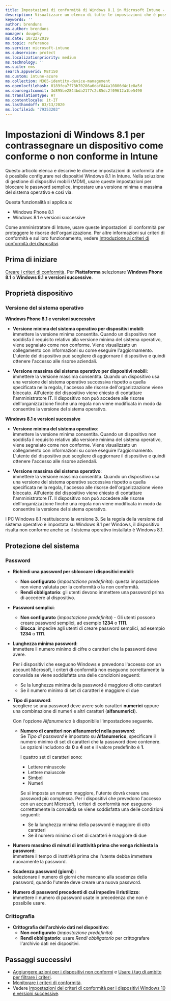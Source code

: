 ```yaml
---
title: Impostazioni di conformità di Windows 8.1 in Microsoft Intune - Azure | Microsoft Docs
description: Visualizzare un elenco di tutte le impostazioni che è possibile usare durante l'impostazione della conformità per i dispositivi Windows 8.1 e Windows Phone 8.1 in Microsoft Intune. Verificare la conformità nella versione minima e massima del sistema operativo, impostare le restrizioni relative alla password e la lunghezza, abilitare la crittografia nell'archiviazione dati e così via.
keywords: ''
author: brenduns
ms.author: brenduns
manager: dougeby
ms.date: 10/22/2019
ms.topic: reference
ms.service: microsoft-intune
ms.subservice: protect
ms.localizationpriority: medium
ms.technology: ''
ms.suite: ems
search.appverid: MET150
ms.custom: intune-azure
ms.collection: M365-identity-device-management
ms.openlocfilehash: 0189fea7f73b70286a6daf844a10806d4c1e8a5d
ms.sourcegitcommit: 3d895be2844bda2177c2c85dc2f09612a1be5490
ms.translationtype: HT
ms.contentlocale: it-IT
ms.lasthandoff: 03/13/2020
ms.locfileid: "79353203"
---
```

# <a name="windows-81-settings-to-mark-devices-as-compliant-or-not-compliant-using-intune"></a>Impostazioni di Windows 8.1 per contrassegnare un dispositivo come conforme o non conforme in Intune

Questo articolo elenca e descrive le diverse impostazioni di conformità che è possibile configurare nei dispositivi Windows 8.1 in Intune. Nella soluzione di gestione di dispositivi mobili (MDM), usare queste impostazioni per bloccare le password semplice, impostare una versione minima e massima del sistema operativo e così via.

Questa funzionalità si applica a:

- Windows Phone 8.1
- Windows 8.1 e versioni successive

Come amministratore di Intune, usare queste impostazioni di conformità per proteggere le risorse dell'organizzazione. Per altre informazioni sui criteri di conformità e sul loro funzionamento, vedere [Introduzione ai criteri di conformità dei dispositivi](device-compliance-get-started.md).

## <a name="before-you-begin"></a>Prima di iniziare

[Creare i criteri di conformità](create-compliance-policy.md#create-the-policy). Per **Piattaforma** selezionare **Windows Phone 8.1** o **Windows 8.1 e versioni successive**.

## <a name="device-properties"></a>Proprietà dispositivo

### <a name="operating-system-version"></a>Versione del sistema operativo

**Windows Phone 8.1 e versioni successive**
- **Versione minima del sistema operativo per dispositivi mobili**:  
  immettere la versione minima consentita. Quando un dispositivo non soddisfa il requisito relativo alla versione minima del sistema operativo, viene segnalato come non conforme. Viene visualizzato un collegamento con informazioni su come eseguire l'aggiornamento. L'utente del dispositivo può scegliere di aggiornare il dispositivo e quindi ottenere l'accesso alle risorse aziendali.

- **Versione massima del sistema operativo per dispositivi mobili**:  
  immettere la versione massima consentita. Quando un dispositivo usa una versione del sistema operativo successiva rispetto a quella specificata nella regola, l'accesso alle risorse dell'organizzazione viene bloccato. All'utente del dispositivo viene chiesto di contattare l'amministratore IT. Il dispositivo non può accedere alle risorse dell'organizzazione finché una regola non viene modificata in modo da consentire la versione del sistema operativo.

**Windows 8.1 e versioni successive**
- **Versione minima del sistema operativo**:  
  immettere la versione minima consentita. Quando un dispositivo non soddisfa il requisito relativo alla versione minima del sistema operativo, viene segnalato come non conforme. Viene visualizzato un collegamento con informazioni su come eseguire l'aggiornamento. L'utente del dispositivo può scegliere di aggiornare il dispositivo e quindi ottenere l'accesso alle risorse aziendali.

- **Versione massima del sistema operativo**:  
  immettere la versione massima consentita. Quando un dispositivo usa una versione del sistema operativo successiva rispetto a quella specificata nella regola, l'accesso alle risorse dell'organizzazione viene bloccato. All'utente del dispositivo viene chiesto di contattare l'amministratore IT. Il dispositivo non può accedere alle risorse dell'organizzazione finché una regola non viene modificata in modo da consentire la versione del sistema operativo.

I PC Windows 8.1 restituiscono la versione **3**. Se la regola della versione del sistema operativo è impostata su Windows 8.1 per Windows, il dispositivo risulta non conforme anche se il sistema operativo installato è Windows 8.1.

## <a name="system-security"></a>Protezione del sistema

### <a name="password"></a>Password

- **Richiedi una password per sbloccare i dispositivi mobili**:  
  - **Non configurato** (*impostazione predefinita*): questa impostazione non viene valutata per la conformità o la non conformità.
  - **Rendi obbligatorio**: gli utenti devono immettere una password prima di accedere al dispositivo.

- **Password semplici**:  
  - **Non configurato** (*impostazione predefinita*) - Gli utenti possono creare password semplici, ad esempio **1234** o **1111**.
  - **Blocca**: impedire agli utenti di creare password semplici, ad esempio **1234** o **1111**.  

- **Lunghezza minima password**:  
  immettere il numero minimo di cifre o caratteri che la password deve avere.

  Per i dispositivi che eseguono Windows e prevedono l'accesso con un account Microsoft, i criteri di conformità non eseguono correttamente la convalida se viene soddisfatta una delle condizioni seguenti:  
  - Se la lunghezza minima della password è maggiore di otto caratteri
  - Se il numero minimo di set di caratteri è maggiore di due

- **Tipo di password**:  
  scegliere se una password deve avere solo caratteri **numerici** oppure una combinazione di numeri e altri caratteri (**alfanumerici**).

  Con l'opzione *Alfanumerico* è disponibile l'impostazione seguente.  

  - **Numero di caratteri non alfanumerici nella password**:  
    Se *Tipo di password* è impostato su **Alfanumerico**, specificare il numero minimo di set di caratteri che la password deve contenere. Le opzioni includono da **0** a **4** set e il valore predefinito è **1**.
    
    I quattro set di caratteri sono:
    - Lettere minuscole
    - Lettere maiuscole
    - Simboli
    - Numeri

    Se si imposta un numero maggiore, l'utente dovrà creare una password più complessa. Per i dispositivi che prevedono l'accesso con un account Microsoft, i criteri di conformità non eseguono correttamente la convalida se viene soddisfatta una delle condizioni seguenti:

    - Se la lunghezza minima della password è maggiore di otto caratteri
    - Se il numero minimo di set di caratteri è maggiore di due

- **Numero massimo di minuti di inattività prima che venga richiesta la password**:  
  immettere il tempo di inattività prima che l'utente debba immettere nuovamente la password.

- **Scadenza password (giorni)** :  
  selezionare il numero di giorni che mancano alla scadenza della password, quando l'utente deve creare una nuova password.

- **Numero di password precedenti di cui impedire il riutilizzo**:  
  immettere il numero di password usate in precedenza che non è possibile usare.

### <a name="encryption"></a>Crittografia

- **Crittografia dell'archivio dati nel dispositivo**:  
  - **Non configurato** (*impostazione predefinita*)
  - **Rendi obbligatorio**: usare *Rendi obbligatorio* per crittografare l'archivio dati nei dispositivi.


<!-- not on phone   
- **Require encryption on mobile device**: **Require** the device to be encrypted to connect to data storage resources.
--> 

## <a name="next-steps"></a>Passaggi successivi

- [Aggiungere azioni per i dispositivi non conformi](actions-for-noncompliance.md) e [Usare i tag di ambito per filtrare i criteri](../fundamentals/scope-tags.md).
- [Monitorare i criteri di conformità](compliance-policy-monitor.md).
- Vedere [Impostazioni dei criteri di conformità per i dispositivi Windows 10 e versioni successive](compliance-policy-create-windows.md).